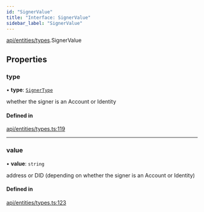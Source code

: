 ```yaml
---
id: "SignerValue"
title: "Interface: SignerValue"
sidebar_label: "SignerValue"
---
```


[api/entities/types](../../../../../modules/API/Entities/Types/Types.md).SignerValue

## Properties

### type

• **type**: [`SignerType`](../../../../../enums/API/Entities/Types/SignerType/SignerType.md)

whether the signer is an Account or Identity

#### Defined in

[api/entities/types.ts:119](https://github.com/PolymeshAssociation/polymesh-sdk/blob/49a0066c3/src/api/entities/types.ts#L119)

___

### value

• **value**: `string`

address or DID (depending on whether the signer is an Account or Identity)

#### Defined in

[api/entities/types.ts:123](https://github.com/PolymeshAssociation/polymesh-sdk/blob/49a0066c3/src/api/entities/types.ts#L123)
